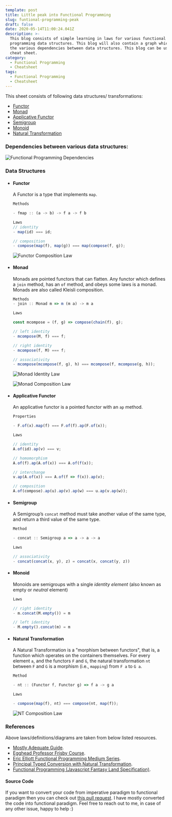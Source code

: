 ```yaml
---
template: post
title: Little peak into Functional Programming
slug: funtional-programming-peak
draft: false
date: 2020-05-14T11:00:24.041Z
description: >-
  This blog consists of simple learning in laws for various functional
  programming data structures. This blog will also contain a graph which shows
  the various dependencies between data structures. This blog can be used as a
  cheat sheet.
category:
  - Functional Programming
  - Cheatsheet
tags:
  - Functional Programming
  - Cheatsheet
---
```

This sheet consists of following data structures/ transformations:

* [Functor](#functor)
* [Monad](#monad)
* [Applicative Functor](#applicative-functor)
* [Semigroup](#sesmigroup)
* [Monoid](#monoid)
* [Natural Transformation](#natural-transformation)

### Dependencies between various data structures:

![Functional Programming Dependencies](/media/fpds.png "Functional Programming Dependencies")

### Data Structures

* #### Functor

  A Functor is a type that implements `map`.

  ```javascript
  Methods

  - fmap :: (a -> b) -> f a -> f b

  Laws
  // identity
  - map(id) === id;

  // composition
  - compose(map(f), map(g)) === map(compose(f, g));
  ```

  ![Functor Composition Law](/media/functor_laws.png "Functor Composition Law")
* #### Monad

  Monads are pointed functors that can flatten. Any functor which defines a `join` method, has an `of` method, and obeys some laws is a monad. Monads are also called Kleisli composition.

  ```javascript
  Methods
  - join :: Monad m => m (m a) -> m a

  Laws

  const mcompose = (f, g) => compose(chain(f), g);

  // left identity
  - mcompose(M, f) === f;

  // right identity
  - mcompose(f, M) === f;

  // associativity
  - mcompose(mcompose(f, g), h) === mcompose(f, mcompose(g, h));
  ```

  ![Monad Identity Law](/media/monad-identity.png "Monad Identity Law")

  ![Monad Composition Law](/media/monad-law.png "Monad Composition Law")
* #### Applicative Functor

  An applicative functor is a pointed functor with an `ap` method.

  ```javascript
  Properties

  - F.of(x).map(f) === F.of(f).ap(F.of(x));

  Laws

  // identity
  A.of(id).ap(v) === v;

  // homomorphism
  A.of(f).ap(A.of(x)) === A.of(f(x));

  // interchange
  v.ap(A.of(x)) === A.of(f => f(x)).ap(v);

  // composition
  A.of(compose).ap(u).ap(v).ap(w) === u.ap(v.ap(w));
  ```
* #### Semigroup

  A Semigroup’s `concat` method must take another value of the same type, and return a third value of the same type.

  ```javascript
  Method

  - concat :: Semigroup a => a -> a -> a

  Laws

  // associativity
  - concat(concat(x, y), z) = concat(x, concat(y, z))
  ```
* #### Monoid

  Monoids are semigroups with a single *identity element* (also known as empty or *neutral* element)

  ```javascript
  Laws

  // right identity
  - m.concat(M.empty()) = m

  // left identity
  - M.empty().concat(m) = m
  ```
* #### Natural Transformation

  A Natural Transformation is a "morphism between functors", that is, a function which operates on the containers themselves. For every element `a`, and the functors `F` and `G`, the natural transformation `nt` between `F` and `G` is a morphism (i.e., `mapping`) from `F a` to `G a`.

  ```javascript
  Method

  - nt :: (Functor f, Functor g) => f a -> g a

  Laws

  - compose(map(f), nt) === compose(nt, map(f));
  ```

  ![NT Composition Law](/media/ntlaws.png "NT Composition Law")

### References

Above laws/definitions/diagrams are taken from below listed resources.

* [Mostly Adequate Guide](https://mostly-adequate.gitbooks.io/mostly-adequate-guide). 
* [Egghead Professor Frisby Course](https://egghead.io/courses/professor-frisby-introduces-composable-functional-javascript).
* [Eric Elliott Functional Programming Medium Series](https://medium.com/javascript-scene/composing-software-an-introduction-27b72500d6ea).
* [Principal Typed Conversion with Natural Transformation](https://medium.com/@kelleyalex/principled-type-conversions-with-natural-transformations-37cdb31d8ede).
* [Functional Programming (Javascript Fantasy Land Specification)](https://sanderv1992.github.io/fp/).

#### Source Code

If you want to convert your code from imperative paradigm to functional paradigm then you can check out [this pull request](https://github.com/nimish-gupta/get-oss/pull/4). I have mostly converted the code into functional paradigm. Feel free to reach out to me, in case of any other issue, happy to help :)